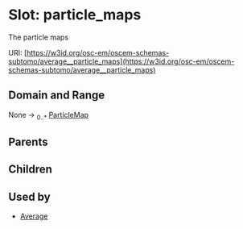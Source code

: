 
# Slot: particle_maps

The particle maps

URI: [https://w3id.org/osc-em/oscem-schemas-subtomo/average__particle_maps](https://w3id.org/osc-em/oscem-schemas-subtomo/average__particle_maps)


## Domain and Range

None &#8594;  <sub>0..\*</sub> [ParticleMap](ParticleMap.md)

## Parents


## Children


## Used by

 * [Average](Average.md)

